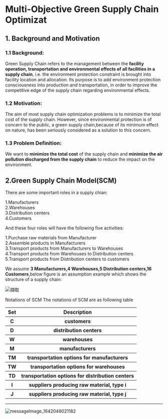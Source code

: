 # Multi-Objective Green Supply Chain Optimizat

<h2>1. Background and Motivation </h2>

### 1.1 Background:
Green Supply Chain refers to the management between the **facility operation, transportation and environmental effects of all facilities in a supply chain**, i.e. the environment protection constraint is brought into facility location and allocation. Its purpose is to add environment protection consciousness into production and transportation, in order to improve the competitive edge of the supply chain regarding environmental effects.

### 1.2 Motivation:
The aim of most supply chain optimization problems is to minimize the total cost of the supply chain. However, since environmental protection is of concern to the public, a green supply chain,because of its minimum effect on nature, has been seriously considered as a solution to this concern.

### 1.3 Problem Definition:
We want to **minimize the total cost** of the supply chain and **minimize the air pollution discharged from the supply chain** to reduce the impact on the environment.

<h2>2.Green Supply Chain Model(SCM) </h2>
There are some important roles in a supply chian:

1.Manufacturers  
2.Warehouses  
3.Distribution centers  
4.Customers  

And these four roles will have the following five activities:

1.Purchase raw materials from Manufacturer   
2.Assemble products in Manufacturers  
3.Transport products from Manufacturers to Warehouses  
4.Transport products from Warehouses to Distribution centers  
5.Transport products from Distribution centers to customers


We assume **3 Manufacturers,4 Warehouses,5 Distribution centers,16 Customers**,below figure is an  assumption example which shows the structure of a supply chain:

![擷取](https://user-images.githubusercontent.com/51538779/149259852-8f6f8a11-9375-4788-a22e-24818ea20363.JPG)



Notations of SCM
The notations of SCM are as following table

<table>
<tr>
<th>Set</th> <th>Description</th> 
</tr>
<tr>
<th>C</th> <th>customers</th> 
</tr>
<tr>
<th>D</th> <th>distribution centers</th> 
</tr>
<tr>
<th>W</th> <th>warehouses</th>
</tr>
<tr>
<th>M</th> <th>manufacturers</th>
</tr>
<tr>
<th>TM</th> <th>transportation options for manufacturers</th>
</tr>
<tr>
<th>TW</th> <th>transportation options for warehouses</th>
</tr>
<tr>
<th>TD</th> <th>transportation options for distribution centers</th>
</tr>
<tr>
<th>I</th> <th>suppliers producing raw material, type i</th>
</tr>
<tr>
<th>J</th> <th> suppliers producing raw material, type j</th>
</tr>
</table>

-------------------------

![messageImage_1642046021182](https://user-images.githubusercontent.com/51538779/149263199-1be752bc-9c1e-4607-9b0d-f3399d45041f.jpg)


 
 

